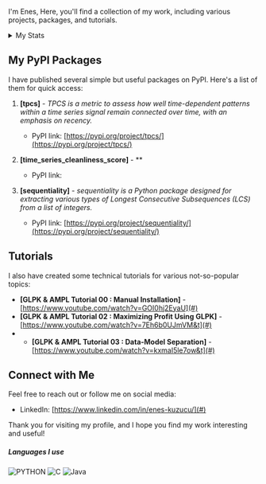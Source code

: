 

I'm Enes, 
Here, you'll find a collection of my work, including various projects, packages, and tutorials.

<details>
<summary> My Stats</summary>
<img src='https://github-readme-stats.vercel.app/api?username=karaposu&theme=dracula' style='witdh:2000px' >
</details>

<detail>
   
</detail>

<detail>

## My PyPI Packages

I have published several simple but useful packages on PyPI. Here's a list of them for quick access:

1. **[tpcs]** - *TPCS is a metric to assess how well time-dependent patterns within a time series signal remain connected over time, with an emphasis on recency.*
   - PyPI link: [https://pypi.org/project/tpcs/](https://pypi.org/project/tpcs/)
 
2. **[time_series_cleanliness_score]** - **
   - PyPI link: []()
   
3. **[sequentiality]** - *sequentiality is a Python package designed for extracting various types of Longest Consecutive Subsequences (LCS) from a list of integers.*
   - PyPI link: [https://pypi.org/project/sequentiality/](https://pypi.org/project/sequentiality/)
  


## Tutorials

I also have created some technical tutorials for various not-so-popular topics:

- **[GLPK & AMPL Tutorial 00 : Manual Installation]** - [https://www.youtube.com/watch?v=GOI0hj2EyaU](#)
- **[GLPK & AMPL Tutorial 02 : Maximizing Profit Using GLPK]** - [https://www.youtube.com/watch?v=7Eh6b0UJmVM&t](#)
- - **[GLPK & AMPL Tutorial 03 : Data-Model Separation]** - [https://www.youtube.com/watch?v=kxmaI5le7ow&t](#)


## Connect with Me

Feel free to reach out or follow me on social media:

- LinkedIn: [https://www.linkedin.com/in/enes-kuzucu/](#)

Thank you for visiting my profile, and I hope you find my work interesting and useful!


##### Languages I use

![PYTHON](https://img.shields.io/badge/-Python-222222?style=flat&logo=python)  ![C](https://img.shields.io/badge/-c-222222?style=flat&logo=c) ![Java](https://img.shields.io/badge/-Java-222222?style=flat&logo=Java)






